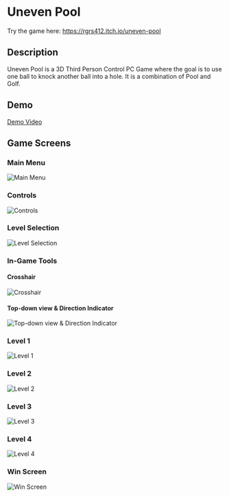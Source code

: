# Uneven Pool

Try the game here:
https://rgrs412.itch.io/uneven-pool

## Description
Uneven Pool is a 3D Third Person Control PC Game where the goal is to use one ball to knock another ball into a hole. It is a combination of Pool and Golf. 

## Demo
[Demo Video](https://drive.google.com/file/d/1wok64Jy5zu-8Np4bbG78D3H3-VRFpO_v/view?usp=sharing)

## Game Screens

### Main Menu
![Main Menu](/Images/main-menu.png)

### Controls
![Controls](/Images/controls.png)

### Level Selection
![Level Selection](/Images/levels.png)

### In-Game Tools
#### Crosshair
![Crosshair](/Images/crosshair.png)
#### Top-down view & Direction Indicator
![Top-down view & Direction Indicator](/Images/top-down-view.png)

### Level 1
![Level 1](/Images/level-1.png)

### Level 2
![Level 2](/Images/level-2.png)

### Level 3
![Level 3](/Images/level-3.png)

### Level 4
![Level 4](/Images/level-4.png)

### Win Screen
![Win Screen](/Images/win-screen.png)

